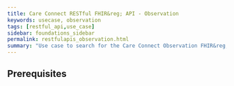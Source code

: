 ```yaml
---
title: Care Connect RESTful FHIR&reg; API - Observation
keywords: usecase, observation
tags: [restful_api,use_case]
sidebar: foundations_sidebar
permalink: restfulapis_observation.html
summary: "Use case to search for the Care Connect Observation FHIR&reg; Profile."
---
```


## Prerequisites ##


